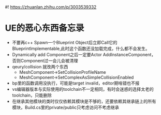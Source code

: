 #! https://zhuanlan.zhihu.com/p/3003539332
<!--
 * @author: whitingyan
 * @LastEditors: whitingyan
 * @Copyright: 2021 Tencent Inc. All rights reserved.
 * @Date: 2024-10-22 20:59:28
 * @LastEditTime: 2024-10-24 22:26:06
-->
# UE的恶心东西备忘录
- 不要再c++ Spawn一个Blueprint Object后立即Call它的BlueprintImplementable,此时这个函数还没加载完成，什么都不会发生。
- Dynamically add Component之后一定要Actor AddInstanceComponent，否则Component过一会儿会被清理
- qeury/collision 就改两个东西
  - MeshComponent->SetCollisionProfileName
  - MeshComponent->SetComplexAsSimpleCollisionEnabled
- bp里的函数调用没执行，可能是target invalid，editor期啥错也不报
- vs编辑器版本与实际使用的toolchain不一定相同，有时会迷惑的选择太老的toolchain，只能删除
- 在继承其他模块的类时仅仅依赖其模块是不够的，还要依赖其继承链上的所有模块，Build.cs里的private/public只考虑访问不考虑继承